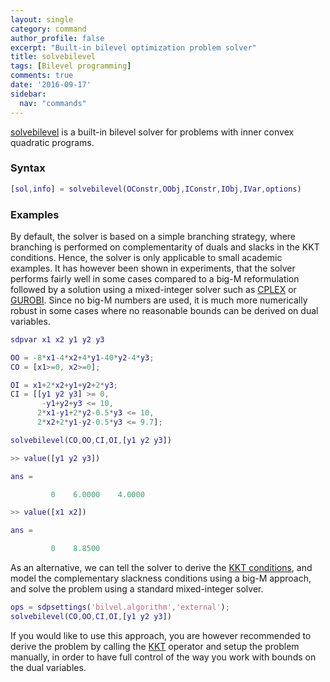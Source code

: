 ```yaml
---
layout: single
category: command
author_profile: false
excerpt: "Built-in bilevel optimization problem solver"
title: solvebilevel
tags: [Bilevel programming]
comments: true
date: '2016-09-17'
sidebar:
  nav: "commands"
---
```


[solvebilevel](/command/solvebilevel) is a built-in bilevel solver for problems with inner convex quadratic programs.

### Syntax

````matlab
[sol,info] = solvebilevel(OConstr,OObj,IConstr,IObj,IVar,options)
````

### Examples

By default, the solver is based on a simple branching strategy, where branching is performed on complementarity of duals and slacks in the KKT conditions. Hence, the solver is only applicable to small academic examples. It has however been shown in experiments, that the solver performs fairly well in some cases compared to a big-M reformulation followed by a solution using a mixed-integer solver such as [CPLEX](/solver/cplex) or [GUROBI](/solver/gurobi). Since no big-M numbers are used, it is much more numerically robust in some cases where no reasonable bounds can be derived on dual variables.


````matlab
sdpvar x1 x2 y1 y2 y3

OO = -8*x1-4*x2+4*y1-40*y2-4*y3;
CO = [x1>=0, x2>=0];

OI = x1+2*x2+y1+y2+2*y3;
CI = [[y1 y2 y3] >= 0,
       -y1+y2+y3 <= 10,
      2*x1-y1+2*y2-0.5*y3 <= 10,
      2*x2+2*y1-y2-0.5*y3 <= 9.7];

solvebilevel(CO,OO,CI,OI,[y1 y2 y3])

>> value([y1 y2 y3])

ans =

         0    6.0000    4.0000

>> value([x1 x2])

ans =

         0    8.8500
````

As an alternative, we can tell the solver to derive the [KKT conditions](/command/kkt), and model the complementary slackness conditions using a big-M approach, and solve the problem using a standard mixed-integer solver.

````matlab
ops = sdpsettings('bilvel.algorithm','external');
solvebilevel(CO,OO,CI,OI,[y1 y2 y3])
````
If you would like to use this approach, you are however recommended to derive the problem by calling the [KKT](/command/kkt) operator and setup the problem manually, in order to have full control of the way you work with bounds on the dual variables.
